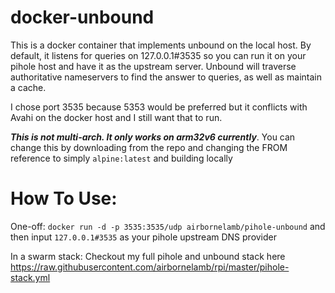 # docker-unbound

This is a docker container that implements unbound on the local host. By default, it listens for queries on 127.0.0.1#3535 so you can run it on your pihole host and have it as the upstream server. Unbound will traverse authoritative nameservers to find the answer to queries, as well as maintain a cache.

I chose port 3535 because 5353 would be preferred but it conflicts with Avahi on the docker host and I still want that to run.

***This is not multi-arch. It only works on arm32v6 currently***. You can change this by downloading from the repo and changing the FROM reference to simply `alpine:latest` and building locally

# How To Use:

One-off: `docker run -d -p 3535:3535/udp airbornelamb/pihole-unbound` and then input `127.0.0.1#3535` as your pihole upstream DNS provider

In a swarm stack: Checkout my full pihole and unbound stack here https://raw.githubusercontent.com/airbornelamb/rpi/master/pihole-stack.yml
